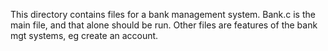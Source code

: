 This directory contains files for a bank management system.
Bank.c is the main file, and that alone should be run.
Other files are features of the bank mgt systems, eg create an account.
